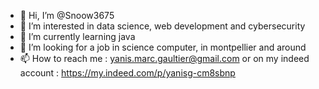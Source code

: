 - 👋 Hi, I’m @Snoow3675
- 👀 I’m interested in data science, web development and cybersecurity
- 🌱 I’m currently learning java
- 💞️ I’m looking for a job in science computer, in montpellier and around
- 📫 How to reach me : yanis.marc.gaultier@gmail.com or on my indeed account : https://my.indeed.com/p/yanisg-cm8sbnp

<!---
Snoow3675/Snoow3675 is a ✨ special ✨ repository because its `README.md` (this file) appears on your GitHub profile.
You can click the Preview link to take a look at your changes.
--->
